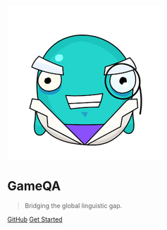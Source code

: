
![logo](_media/icon.png)

# GameQA

> Bridging the global linguistic gap.

<!-- - Minimum Effort
- Minimum Spend
- Maximum Output -->

[GitHub](https://github.com/cadia-lvl/GameQA)
[Get Started](#GameQA-Localization)


<!-- <div style="height:30px; width:100%; display:flex; justify-content:center; box-sizing:content-box; padding:40px 0">
    <a href="#GameQA-Localization">
        <svg xmlns="http://www.w3.org/2000/svg" viewBox="0 0 512 512" style="display:inline-block"><path d="M233.4 406.6c12.5 12.5 32.8 12.5 45.3 0l192-192c12.5-12.5 12.5-32.8 0-45.3s-32.8-12.5-45.3 0L256 338.7 86.6 169.4c-12.5-12.5-32.8-12.5-45.3 0s-12.5 32.8 0 45.3l192 192z"/></svg>
        </a>
</div> -->